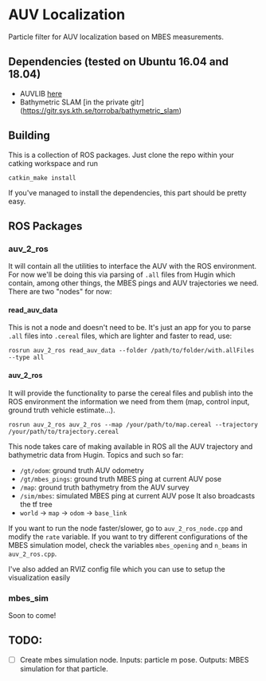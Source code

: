 # AUV Localization

Particle filter for AUV localization based on MBES measurements.

## Dependencies (tested on Ubuntu 16.04 and 18.04)
* AUVLIB [here](https://github.com/nilsbore/auvlib) 
* Bathymetric SLAM [in the private gitr] (https://gitr.sys.kth.se/torroba/bathymetric_slam)

## Building

This is a collection of ROS packages. Just clone the repo within your catking workspace and run
```
catkin_make install
```
If you've managed to install the dependencies, this part should be pretty easy.

## ROS Packages

### auv_2_ros
It will contain all the utilities to interface the AUV with the ROS environment.
For now we'll be doing this via parsing of `.all` files from Hugin which contain, among other things, the MBES pings and AUV trajectories we need.
There are two "nodes" for now:

#### read_auv_data
This is not a node and doesn't need to be. It's just an app for you to parse `.all` files into `.cereal` files, which are lighter and faster to read, use:
```
rosrun auv_2_ros read_auv_data --folder /path/to/folder/with.allFiles --type all
```

#### auv_2_ros
It will provide the functionality to parse the cereal files and publish into the ROS environment the information we need from them (map, control input, ground truth vehicle estimate...).
```
rosrun auv_2_ros auv_2_ros --map /your/path/to/map.cereal --trajectory /your/path/to/trajectory.cereal
```
This node takes care of making available in ROS all the AUV trajectory and bathymetric data from Hugin.
Topics and such so far:
* `/gt/odom`: ground truth AUV odometry
* `/gt/mbes_pings`: ground truth MBES ping at current AUV pose
* `/map`: ground truth bathymetry from the AUV survey
* `/sim/mbes`: simulated MBES ping at current AUV pose
It also broadcasts the tf tree
* `world` -> `map` -> `odom` -> `base_link`

If you want to run the node faster/slower, go to `auv_2_ros_node.cpp` and modify the `rate` variable.
If you want to try different configurations of the MBES simulation model, check the variables `mbes_opening` and `n_beams` in `auv_2_ros.cpp`.

I've also added an RVIZ config file which you can use to setup the visualization easily

### mbes_sim
Soon to come!


## TODO:
- [ ] Create mbes simulation node. Inputs: particle m pose. Outputs: MBES simulation for that particle. 


